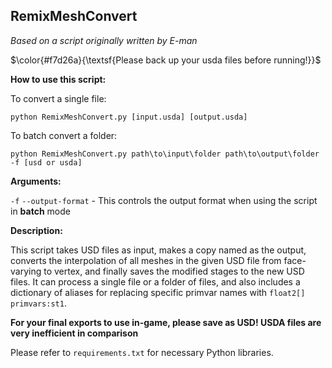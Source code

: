 ## RemixMeshConvert
*Based on a script originally written by E-man*

$\color{#f7d26a}{\textsf{Please back up your usda files before running!}}$

**How to use this script:**

To convert a single file:

`python RemixMeshConvert.py [input.usda] [output.usda]`

To batch convert a folder:

`python RemixMeshConvert.py path\to\input\folder path\to\output\folder -f [usd or usda]`

**Arguments:**

`-f` `--output-format` - This controls the output format when using the script in **batch** mode

**Description:**

This script takes USD files as input, makes a copy named as the output, converts the interpolation of all meshes in the given USD file from face-varying to vertex, and finally saves the modified stages to the new USD files. It can process a single file or a folder of files, and also includes a dictionary of aliases for replacing specific primvar names with `float2[] primvars:st1`.

**For your final exports to use in-game, please save as USD! USDA files are very inefficient in comparison**

Please refer to `requirements.txt` for necessary Python libraries.
